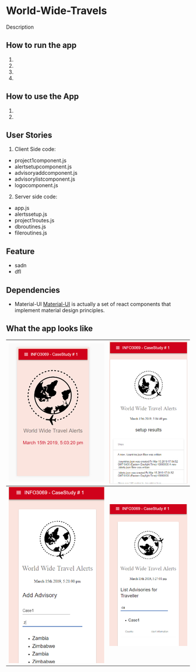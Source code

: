 # World-Wide-Travels
Description

## How to run the app 

1.
2.
3.
4.


## How to use the App 
1.
3.

## User Stories
1. Client Side code:
* project1component.js
* alertsetupcomponent.js
* advisoryaddcomponent.js
* advisorylistcomponent.js
* logocomponent.js
2. Server side code:
* app.js
* alertssetup.js
* project1routes.js
* dbroutines.js
* fileroutines.js
## Feature 

* sadn
 * dfl
 
 ## Dependencies 
 
  * Material-UI
   [Material-UI](http://www.material-ui.com)  is actually a set of react components that implement material design principles.
 
 ## What the app looks like 
 ![alt_text](https://github.com/curiousabel/World-Wide-Travels/blob/master/screenshot/screenshot%231.PNG) | ![alt_text](https://github.com/curiousabel/World-Wide-Travels/blob/master/screenshot/screenshot%232.PNG)
 ------------ | -------------
 ![alt_text](https://github.com/curiousabel/World-Wide-Travels/blob/master/screenshot/screenshot%234.PNG) | ![alt_text](https://github.com/curiousabel/World-Wide-Travels/blob/master/screenshot/screenshot%236.PNG)
